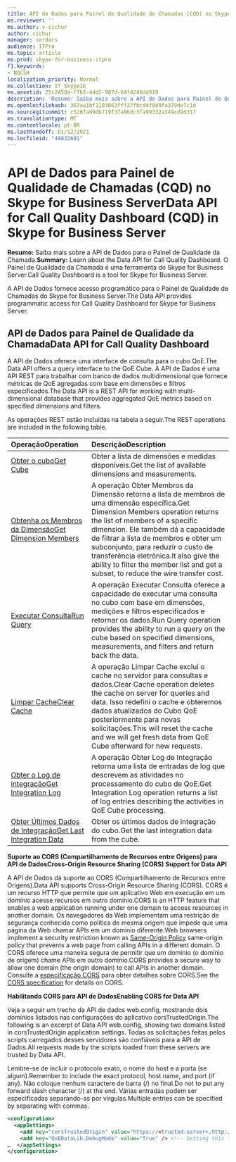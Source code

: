 ```yaml
---
title: API de Dados para Painel de Qualidade de Chamadas (CQD) no Skype for Business Server
ms.reviewer: ''
ms.author: v-cichur
author: cichur
manager: serdars
audience: ITPro
ms.topic: article
ms.prod: skype-for-business-itpro
f1.keywords:
- NOCSH
localization_priority: Normal
ms.collection: IT_Skype16
ms.assetid: 25c2450a-f7b3-4dd2-987d-64f4246dd019
description: 'Resumo: Saiba mais sobre a API de Dados para Painel de Qualidade de Chamada. O Painel de Qualidade da Chamada é uma ferramenta do Skype for Business Server.'
ms.openlocfilehash: 367aa1bf1103863fff37fbcd4f8d9fa379de7c1d
ms.sourcegitcommit: c528fad9db719f3fa96dc3fa99332a349cd9d317
ms.translationtype: MT
ms.contentlocale: pt-BR
ms.lasthandoff: 01/12/2021
ms.locfileid: "49832691"
---
```

# <a name="data-api-for-call-quality-dashboard-cqd-in-skype-for-business-server"></a><span data-ttu-id="272bc-104">API de Dados para Painel de Qualidade de Chamadas (CQD) no Skype for Business Server</span><span class="sxs-lookup"><span data-stu-id="272bc-104">Data API for Call Quality Dashboard (CQD) in Skype for Business Server</span></span>
 
<span data-ttu-id="272bc-105">**Resumo:** Saiba mais sobre a API de Dados para o Painel de Qualidade da Chamada.</span><span class="sxs-lookup"><span data-stu-id="272bc-105">**Summary:** Learn about the Data API for Call Quality Dashboard.</span></span> <span data-ttu-id="272bc-106">O Painel de Qualidade da Chamada é uma ferramenta do Skype for Business Server.</span><span class="sxs-lookup"><span data-stu-id="272bc-106">Call Quality Dashboard is a tool for Skype for Business Server.</span></span>
  
<span data-ttu-id="272bc-107">A API de Dados fornece acesso programático para o Painel de Qualidade de Chamadas do Skype for Business Server.</span><span class="sxs-lookup"><span data-stu-id="272bc-107">The Data API provides programmatic access for Call Quality Dashboard for Skype for Business Server.</span></span>
  
## <a name="data-api-for-call-quality-dashboard"></a><span data-ttu-id="272bc-108">API de Dados para Painel de Qualidade da Chamada</span><span class="sxs-lookup"><span data-stu-id="272bc-108">Data API for Call Quality Dashboard</span></span>

<span data-ttu-id="272bc-109">A API de Dados oferece uma interface de consulta para o cubo QoE.</span><span class="sxs-lookup"><span data-stu-id="272bc-109">The Data API offers a query interface to the QoE Cube.</span></span> <span data-ttu-id="272bc-110">A API de Dados é uma API REST para trabalhar com banco de dados multidimensional que fornece métricas de QoE agregadas com base em dimensões e filtros especificados.</span><span class="sxs-lookup"><span data-stu-id="272bc-110">The Data API is a REST API for working with multi-dimensional database that provides aggregated QoE metrics based on specified dimensions and filters.</span></span>
  
<span data-ttu-id="272bc-111">As operações REST estão incluídas na tabela a seguir.</span><span class="sxs-lookup"><span data-stu-id="272bc-111">The REST operations are included in the following table.</span></span>
  

|<span data-ttu-id="272bc-112">**Operação**</span><span class="sxs-lookup"><span data-stu-id="272bc-112">**Operation**</span></span>|<span data-ttu-id="272bc-113">**Descrição**</span><span class="sxs-lookup"><span data-stu-id="272bc-113">**Description**</span></span>|
|:-----|:-----|
|[<span data-ttu-id="272bc-114">Obter o cubo</span><span class="sxs-lookup"><span data-stu-id="272bc-114">Get Cube</span></span>](get-cube.md) <br/> |<span data-ttu-id="272bc-115">Obter a lista de dimensões e medidas disponíveis.</span><span class="sxs-lookup"><span data-stu-id="272bc-115">Get the list of available dimensions and measurements.</span></span>  <br/> |
|[<span data-ttu-id="272bc-116">Obtenha os Membros da Dimensão</span><span class="sxs-lookup"><span data-stu-id="272bc-116">Get Dimension Members</span></span>](get-dimension-members.md) <br/> |<span data-ttu-id="272bc-117">A operação Obter Membros da Dimensão retorna a lista de membros de uma dimensão específica.</span><span class="sxs-lookup"><span data-stu-id="272bc-117">Get Dimension Members operation returns the list of members of a specific dimension.</span></span> <span data-ttu-id="272bc-118">Ele também dá a capacidade de filtrar a lista de membros e obter um subconjunto, para reduzir o custo de transferência eletrônica.</span><span class="sxs-lookup"><span data-stu-id="272bc-118">It also give the ability to filter the member list and get a subset, to reduce the wire transfer cost.</span></span>  <br/> |
|[<span data-ttu-id="272bc-119">Executar Consulta</span><span class="sxs-lookup"><span data-stu-id="272bc-119">Run Query</span></span>](run-query.md) <br/> |<span data-ttu-id="272bc-120">A operação Executar Consulta oferece a capacidade de executar uma consulta no cubo com base em dimensões, medições e filtros especificados e retornar os dados.</span><span class="sxs-lookup"><span data-stu-id="272bc-120">Run Query operation provides the ability to run a query on the cube based on specified dimensions, measurements, and filters and return back the data.</span></span>  <br/> |
|[<span data-ttu-id="272bc-121">Limpar Cache</span><span class="sxs-lookup"><span data-stu-id="272bc-121">Clear Cache</span></span>](clear-cache.md) <br/> |<span data-ttu-id="272bc-122">A operação Limpar Cache exclui o cache no servidor para consultas e dados.</span><span class="sxs-lookup"><span data-stu-id="272bc-122">Clear Cache operation deletes the cache on server for queries and data.</span></span> <span data-ttu-id="272bc-123">Isso redefini o cache e obteremos dados atualizados do Cubo QoE posteriormente para novas solicitações.</span><span class="sxs-lookup"><span data-stu-id="272bc-123">This will reset the cache and we will get fresh data from QoE Cube afterward for new requests.</span></span>  <br/> |
|[<span data-ttu-id="272bc-124">Obter o Log de integração</span><span class="sxs-lookup"><span data-stu-id="272bc-124">Get Integration Log</span></span>](get-integration-log.md) <br/> |<span data-ttu-id="272bc-125">A operação Obter Log de Integração retorna uma lista de entradas de log que descrevem as atividades no processamento do cubo de QoE.</span><span class="sxs-lookup"><span data-stu-id="272bc-125">Get Integration Log operation returns a list of log entries describing the activities in QoE Cube processing.</span></span>  <br/> |
|[<span data-ttu-id="272bc-126">Obter Últimos Dados de Integração</span><span class="sxs-lookup"><span data-stu-id="272bc-126">Get Last Integration Data</span></span>](get-last-integration-data.md) <br/> |<span data-ttu-id="272bc-127">Obter os últimos dados de integração do cubo.</span><span class="sxs-lookup"><span data-stu-id="272bc-127">Get the last integration data from the cube.</span></span>  <br/> |
   
 <span data-ttu-id="272bc-128">**Suporte ao CORS (Compartilhamento de Recursos entre Origens) para API de Dados**</span><span class="sxs-lookup"><span data-stu-id="272bc-128">**Cross-Origin Resource Sharing (CORS) Support for Data API**</span></span>
  
<span data-ttu-id="272bc-129">A API de Dados dá suporte ao CORS (Compartilhamento de Recursos entre Origens).</span><span class="sxs-lookup"><span data-stu-id="272bc-129">Data API supports Cross-Origin Resource Sharing (CORS).</span></span> <span data-ttu-id="272bc-130">CORS é um recurso HTTP que permite que um aplicativo Web em execução em um domínio acesse recursos em outro domínio.</span><span class="sxs-lookup"><span data-stu-id="272bc-130">CORS is an HTTP feature that enables a web application running under one domain to access resources in another domain.</span></span> <span data-ttu-id="272bc-131">Os navegadores da Web [](https://www.w3.org/Security/wiki/Same_Origin_Policy) implementam uma restrição de segurança conhecida como política de mesma origem que impede que uma página da Web chamar APIs em um domínio diferente.</span><span class="sxs-lookup"><span data-stu-id="272bc-131">Web browsers implement a security restriction known as [Same-Origin Policy](https://www.w3.org/Security/wiki/Same_Origin_Policy) same-origin policy that prevents a web page from calling APIs in a different domain.</span></span> <span data-ttu-id="272bc-132">O CORS oferece uma maneira segura de permitir que um domínio (o domínio de origem) chame APIs em outro domínio.</span><span class="sxs-lookup"><span data-stu-id="272bc-132">CORS provides a secure way to allow one domain (the origin domain) to call APIs in another domain.</span></span> <span data-ttu-id="272bc-133">Consulte a [especificação CORS](https://www.w3.org/TR/cors/) para obter detalhes sobre CORS.</span><span class="sxs-lookup"><span data-stu-id="272bc-133">See the [CORS specification](https://www.w3.org/TR/cors/) for details on CORS.</span></span>
  
 <span data-ttu-id="272bc-134">**Habilitando CORS para API de Dados**</span><span class="sxs-lookup"><span data-stu-id="272bc-134">**Enabling CORS for Data API**</span></span>
  
 <span data-ttu-id="272bc-135">Veja a seguir um trecho da API de dados web.config, mostrando dois domínios listados nas configurações do aplicativo corsTrustedOrigin.</span><span class="sxs-lookup"><span data-stu-id="272bc-135">The following is an excerpt of Data API web.config, showing two domains listed in corsTrustedOrigin application settings.</span></span> <span data-ttu-id="272bc-136">Todas as solicitações feitas pelos scripts carregados desses servidores são confiáveis para a API de Dados.</span><span class="sxs-lookup"><span data-stu-id="272bc-136">All requests made by the scripts loaded from these servers are trusted by Data API.</span></span>
  
<span data-ttu-id="272bc-137">Lembre-se de incluir o protocolo exato, o nome do host e a porta (se algum).</span><span class="sxs-lookup"><span data-stu-id="272bc-137">Remember to include the exact protocol, host name, and port (if any).</span></span> <span data-ttu-id="272bc-138">Não coloque nenhum caractere de barra (/) no final.</span><span class="sxs-lookup"><span data-stu-id="272bc-138">Do not to put any forward slash character (/) at the end.</span></span> <span data-ttu-id="272bc-139">Várias entradas podem ser especificadas separando-as por vírgulas.</span><span class="sxs-lookup"><span data-stu-id="272bc-139">Multiple entries can be specified by separating with commas.</span></span>
  
```xml
<configuration>
  <appSettings>
    <add key="corsTrustedOrigin" value="https://<trusted-server>,http://<another-trusted-domain>:8080" /> <!-- Domains which are trusted to get the data -->
    <add key="QoEDataLib.DebugMode" value="True" /> <!-- Setting this to True, allows seeing of the detail logs in status page -->
…  </appSettings>
</configuration>
```


